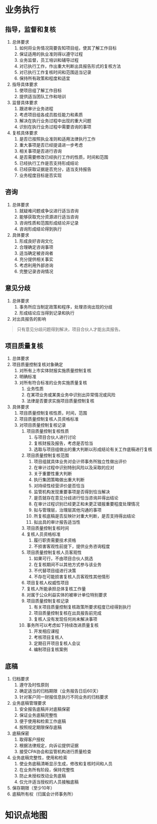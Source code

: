 # 业务执行

## 指导，监督和复核

1. 总体要求
   1. 如何将业务情况简要告知项目组，使其了解工作目标
   2. 保证适用的执业准则得以遵守过程
   3. 业务监督，员工培训和辅导过程
   4. 对已执行工作，作出重大判断出具报告形式的复核方法
   5. 对已执行工作复核时间和范围适当记录
   6. 保持所有政策和程度和适宜
2. 指导具体要求
   1. 使项目组了解工作目标
   2. 提供适当团队工作和培训
3. 监督具体要求
   1. 跟进审计业务进程
   2. 考虑项目组各成员胜任能力和素质
   3. 解决在执行业务过程中出现的重大问题
   4. 识别在执行业务过程中需要咨询的事项
4. 复核具体要求
   1. 是否已按照执业准则和适用法律执行工作
   2. 重大事项是否已经提请进一步考虑
   3. 相关事项是否进行咨询
   4. 是否需要修改已经执行工作的性质，时间和范围
   5. 已经执行工作是否支持形成结论
   6. 已经获取证据是否充分，适当支持报告
   7. 业务程度目标是否实现

## 咨询

1. 总体要求
   1. 就疑难问题或争议进行适当咨询
   2. 能够获取充分资源进行适当咨询
   3. 咨询性质和范围形成结论并记录
   4. 咨询形成结论得到执行
2. 具体要求
   1. 形成良好咨询文化
   2. 合理确定咨询事项
   3. 适当确定被咨询者
   4. 充分提供相关事实
   5. 考虑利用外部咨询
   6. 完整记录咨询情况

## 意见分歧

1. 总体要求
   1. 事务所应当制定政策和程序，处理咨询出现的分歧
   2. 形成结论应当得到记录和执行
2. 对出具报告的影响

> 只有意见分歧问题得到解决，项目合伙人才能出具报告。

## 项目质量复核

1. 总体要求
2. 项目质量控制复核对象确定
   1. 对所有上市实体财报实施质量控制复核
   2. 明确标准
   3. 对所有符合标准的业务实施质量复核
      1. 业务性质
      2. 在某项业务或某类业务中识别出异常情况或风险
      3. 法律是否要求实施项目质量控制复核
3. 具体要求
   1. 项目质量控制复核性质，时间，范围
   2. 项目质量控制复核人员资格标准
   3. 对项目质量控制复核记录
      1. 项目质量控制复核性质
         1. 与项目合伙人进行讨论
         2. 复核财报及报告，考虑是否恰当
         3. 选取与项目组做出的重大判断以形成结论有关工作底稿进行复核
      2. 项目质量控制复核范围
         1. 项目组就具体业务对会计师事务所独立性做出评价
         2. 在审计过程中识别特别风险以及采取的应对
         3. 关于重要性重大判断
         4. 执行集团策略做出重大判断
         5. 对持续性经营评价是否恰当
         6. 监管机构发现重要事项是否得到恰当解决
         7. 是否就存在意见分歧进行恰当咨询并得出结论
         8. 在审计过程识别已经更正和未更正错报重要程度处理情况
         9. 拟与管理层，治理层其他沟通的事项
         10. 所复核底稿是否反映针对重大判断，是否支持得出结论
         11. 拟出具的审计报告适当性
      3. 项目质量控制复核时间
      4. 复核人员资格标准
         1. 履行职责需要技术资格
         2. 不损害客观性前提下，提供业务咨询程度
      5. 项目质量控制复核人员客观性
         1. 如果可行，不由项目合伙人挑选
         2. 在复核期间不以其他方式参与该业务
         3. 不代替项目组进行决策
         4. 不存在可能损害复核人员客观性其他情形
      6. 项目复核人权威性项目
      7. 复核人所能承担总体复核工作量
      8. 对属于公众利益实体的被审计单位特别要求
      9. 项目质量控制复核记录
         1. 有关项目质量控制复核政策所要求程度已经得到执行
         2. 项目质量控制复核在出具报告前完成
         3. 复核人没有发现任何尚未解决事项
      10. 事务所可以考虑如下持续改进质量复核
          1. 开发相应课程
          2. 考核项目复核人
          3. 定期召开项目复核人会议
          4. 编制项目复核案例

## 底稿

1. 归档要求
   1. 遵守及时性原则
   2. 确定适当的归档期限（业务报告日后60天）
   3. 针对客户同一财报信息执行不同业务的归档要求
2. 业务底稿管理要求	
   1. 安全报告底稿并对底稿保密
   2. 保证业务底稿完整性
   3. 便于使用和检索工作底稿
   4. 按照规定期限保存底稿
3. 底稿保密
   1. 取得客户授权
   2. 根据法律规定，向诉讼提供证据
   3. 接受CPA协会和监管机构进行质量检查
4. 业务底稿完整性，使用和检索
   1. 使业务底稿清晰显示生成，修改和复核时间和人员
   2. 在业务所有阶段，保持完整性
   3. 防止未授权改动业务底稿
   4. 仅允许适当授权的人员接触底稿
5. 保存期限（至少10年）
6. 底稿所有权（归属会计师事务所）

# 知识点地图

